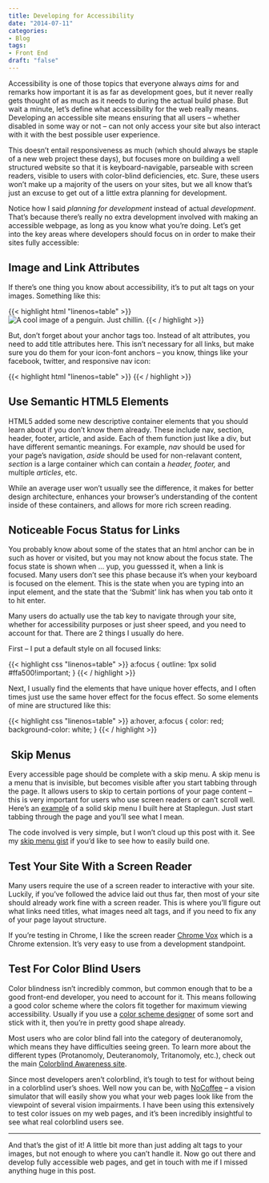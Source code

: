 ```yaml
---
title: Developing for Accessibility
date: "2014-07-11"
categories:
- Blog
tags:
- Front End
draft: "false"
---
```

Accessibility is one of those topics that everyone always _aims_ for and remarks how important it is as far as development goes, but it never really gets thought of as much as it needs to during the actual build phase. But wait a minute, let’s define what accessibility for the web really means. Developing an accessible site means ensuring that all users – whether disabled in some way or not – can not only access your site but also interact with it with the best possible user experience.

This doesn’t entail responsiveness as much (which should always be staple of a new web project these days), but focuses more on building a well structured website so that it is keyboard-navigable, parseable with screen readers, visible to users with color-blind deficiencies, etc. Sure, these users won’t make up a majority of the users on your sites, but we all know that’s just an excuse to get out of a little extra planning for development.

Notice how I said _planning for development_ instead of actual _development_. That’s because there’s really no extra development involved with making an accessible webpage, as long as you know what you’re doing. Let’s get into the key areas where developers should focus on in order to make their sites fully accessible:

Image and Link Attributes
-------------------------

If there’s one thing you know about accessibility, it’s to put alt tags on your images. Something like this:

{{< highlight html "linenos=table" >}}
<img src="some-source" alt="A cool image of a penguin. Just chillin." />
{{< / highlight >}}

But, don’t forget about your anchor tags too. Instead of alt attributes, you need to add title attributes here. This isn’t necessary for all links, but make sure you do them for your icon-font anchors – you know, things like your facebook, twitter, and responsive nav icon:

{{< highlight html "linenos=table" >}}
<a class="facebook-icon" title="Facebook"><a/>
{{< / highlight >}}

Use Semantic HTML5 Elements
---------------------------

HTML5 added some new descriptive container elements that you should learn about if you don’t know them already. These include nav, section, header, footer, article, and aside. Each of them function just like a div, but have different semantic meanings. For example, _nav_ should be used for your page’s navigation, _aside_ should be used for non-relavant content, _section_ is a large container which can contain a _header, footer,_ and multiple _articles_, etc.

While an average user won’t usually see the difference, it makes for better design architecture, enhances your browser’s understanding of the content inside of these containers, and allows for more rich screen reading.

Noticeable Focus Status for Links
---------------------------------

You probably know about some of the states that an html anchor can be in such as hover or visited, but you may not know about the focus state. The focus state is shown when … yup, you guesssed it, when a link is focused. Many users don’t see this phase because it’s when your keyboard is focused on the element. This is the state when you are typing into an input element, and the state that the ‘Submit’ link has when you tab onto it to hit enter.

Many users do actually use the tab key to navigate through your site, whether for accessibility purposes or just sheer speed, and you need to account for that. There are 2 things I usually do here.

First – I put a default style on all focused links:

{{< highlight css "linenos=table" >}}
a:focus {
  outline: 1px solid #ffa500!important;
}
{{< / highlight >}}

Next, I usually find the elements that have unique hover effects, and I often times just use the same hover effect for the focus effect. So some elements of mine are structured like this:

{{< highlight css "linenos=table" >}}
a:hover, a:focus {
  color: red;
  background-color: white;
}
{{< / highlight >}}

 Skip Menus
-----------

Every accessible page should be complete with a skip menu. A skip menu is a menu that is invisible, but becomes visible after you start tabbing through the page. It allows users to skip to certain portions of your page content – this is very important for users who use screen readers or can’t scroll well. Here’s an [example](http://new.okcommerce.gov/smart-move/) of a solid skip menu I built here at Staplegun. Just start tabbing through the page and you’ll see what I mean.

The code involved is very simple, but I won’t cloud up this post with it. See my [skip menu gist](https://gist.github.com/alkrauss48/dc8e010a59d5e2df1666 "Skip Menu Gist") if you’d like to see how to easily build one.

Test Your Site With a Screen Reader
-----------------------------------

Many users require the use of a screen reader to interactive with your site. Luckily, if you’ve followed the advice laid out thus far, then most of your site should already work fine with a screen reader. This is where you’ll figure out what links need titles, what images need alt tags, and if you need to fix any of your page layout structure.

If you’re testing in Chrome, I like the screen reader [Chrome Vox](https://chrome.google.com/webstore/detail/chromevox/kgejglhpjiefppelpmljglcjbhoiplfn "Chrome Vox") which is a Chrome extension. It’s very easy to use from a development standpoint.

Test For Color Blind Users
--------------------------

Color blindness isn’t incredibly common, but common enough that to be a good front-end developer, you need to account for it. This means following a good color scheme where the colors fit together for maximum viewing accessibility. Usually if you use a [color scheme designer](http://paletton.com/) of some sort and stick with it, then you’re in pretty good shape already.

Most users who are color blind fall into the category of deuteranomoly, which means they have difficulties seeing green. To learn more about the different types (Protanomoly, Deuteranomoly, Tritanomoly, etc.), check out the main [Colorblind Awareness site](http://www.colourblindawareness.org/colour-blindness/types-of-colour-blindness/ "Colorblind Types").

Since most developers aren’t colorblind, it’s tough to test for without being in a colorblind user’s shoes. Well now you can be, with [NoCoffee](https://chrome.google.com/webstore/detail/nocoffee/jjeeggmbnhckmgdhmgdckeigabjfbddl?hl=en-US "NoCoffee Chrome Extension") – a vision simulator that will easily show you what your web pages look like from the viewpoint of several vision impairments. I have been using this extensively to test color issues on my web pages, and it’s been incredibly insightful to see what real colorblind users see.

* * *

And that’s the gist of it! A little bit more than just adding alt tags to your images, but not enough to where you can’t handle it. Now go out there and develop fully accessible web pages, and get in touch with me if I missed anything huge in this post.
